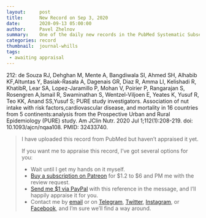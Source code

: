 ```yaml
---
layout:     post
title:      New Record on Sep 3, 2020
date:       2020-09-13 05:00:00
author:     Pavel Zhelnov
summary:    One of the daily new records in the PubMed Systematic Subset indexed by Sep 3, 2020.
categories: record
thumbnail:  journal-whills
tags:
 - awaiting appraisal
---
```


212: de Souza RJ, Dehghan M, Mente A, Bangdiwala SI, Ahmed SH, Alhabib KF,Altuntas Y, Basiak-Rasała A, Dagenais GR, Diaz R, Amma LI, Kelishadi R, KhatibR, Lear SA, Lopez-Jaramillo P, Mohan V, Poirier P, Rangarajan S, Rosengren A,Ismail R, Swaminathan S, Wentzel-Viljoen E, Yeates K, Yusuf R, Teo KK, Anand SS,Yusuf S; PURE study investigators. Association of nut intake with risk factors,cardiovascular disease, and mortality in 16 countries from 5 continents:analysis from the Prospective Urban and Rural Epidemiology (PURE) study. Am JClin Nutr. 2020 Jul 1;112(1):208-219. doi: 10.1093/ajcn/nqaa108. PMID: 32433740.


> I have uploaded this record from PubMed but haven’t appraised it yet.
>
> If you want me to appraise this record, I’ve got several options for you:
> * Wait until I get my hands on it myself.
> * [Buy a subscription on Patreon](https://patreon.com/zheln) for $1.2 to $6 and PM me with the review request.
> * [Send me $1 via PayPal](https://paypal.me/pjelnov) with this reference in the message, and I’ll happily appraise it for you.
> * Contact me by [email](mailto:pavel@zheln.com) or on [Telegram](https://t.me/drzhelnov), [Twitter](https://twitter.com/drzhelnov), [Instagram](https://instagram.com/igzheln), or [Facebook](https://facebook.com/drzhelnov), and I’m sure we’ll find a way around.
